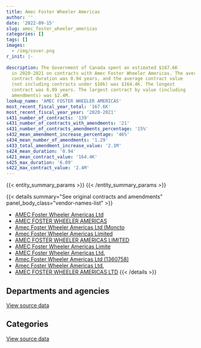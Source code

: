 ```yaml
---
title: Amec Foster Wheeler Americas
author: ''
date: '2022-09-15'
slug: amec_foster_wheeler_americas
categories: []
tags: []
images:
  - /img/cover.png
r_init: |-
  
description: The Government of Canada spent an estimated $167.6K
  in 2020-2021 on contracts with Amec Foster Wheeler Americas. The average
  contract duration was 0.94 years, and the average contract value
  (not including contracts under $10k) was $164.4K. The longest
  contract was 6.09 years. The largest contract by value (including
  amendments) was $2.4M.
lookup_name: 'AMEC FOSTER WHEELER AMERICAS'
most_recent_fiscal_year_total: '167.6K'
most_recent_fiscal_year_year: '2020-2021'
s431_number_of_contracts: '139'
s431_number_of_contracts_with_amendments: '21'
s431_number_of_contracts_amendments_percentage: '15%'
s432_mean_amendment_increase_percentage: '46%'
s434_mean_number_of_amendments: '1.29'
s433_total_amendment_increase_value: '2.1M'
s424_mean_duration: '0.94'
s421_mean_contract_value: '164.4K'
s425_max_duration: '6.09'
s422_max_contract_value: '2.4M'
---
```


<script src="/rmarkdown-libs/htmlwidgets/htmlwidgets.js"></script>
<link href="/rmarkdown-libs/datatables-css/datatables-crosstalk.css" rel="stylesheet" />
<script src="/rmarkdown-libs/datatables-binding/datatables.js"></script>
<script src="/rmarkdown-libs/jquery/jquery-3.6.0.min.js"></script>
<link href="/rmarkdown-libs/dt-core-bootstrap/css/dataTables.bootstrap.min.css" rel="stylesheet" />
<link href="/rmarkdown-libs/dt-core-bootstrap/css/dataTables.bootstrap.extra.css" rel="stylesheet" />
<script src="/rmarkdown-libs/dt-core-bootstrap/js/jquery.dataTables.min.js"></script>
<script src="/rmarkdown-libs/dt-core-bootstrap/js/dataTables.bootstrap.min.js"></script>
<link href="/rmarkdown-libs/crosstalk/css/crosstalk.min.css" rel="stylesheet" />
<script src="/rmarkdown-libs/crosstalk/js/crosstalk.min.js"></script>
<script src="/rmarkdown-libs/htmlwidgets/htmlwidgets.js"></script>
<link href="/rmarkdown-libs/datatables-css/datatables-crosstalk.css" rel="stylesheet" />
<script src="/rmarkdown-libs/datatables-binding/datatables.js"></script>
<script src="/rmarkdown-libs/jquery/jquery-3.6.0.min.js"></script>
<link href="/rmarkdown-libs/dt-core-bootstrap/css/dataTables.bootstrap.min.css" rel="stylesheet" />
<link href="/rmarkdown-libs/dt-core-bootstrap/css/dataTables.bootstrap.extra.css" rel="stylesheet" />
<script src="/rmarkdown-libs/dt-core-bootstrap/js/jquery.dataTables.min.js"></script>
<script src="/rmarkdown-libs/dt-core-bootstrap/js/dataTables.bootstrap.min.js"></script>
<link href="/rmarkdown-libs/crosstalk/css/crosstalk.min.css" rel="stylesheet" />
<script src="/rmarkdown-libs/crosstalk/js/crosstalk.min.js"></script>

{{< entity_summary_params >}}
{{< /entity_summary_params >}}

{{< details summary="See original contracts and amendments" panel_body_class="vendor-names-list" >}}
- [AMEC Foster Wheeler Americas Ltd](https://search.open.canada.ca/en/ct/?sort=contract_value_f%20desc&page=1&search_text=%22AMEC%20Foster%20Wheeler%20Americas%20Ltd%22)
- [AMEC FOSTER WHEELER AMERICAS](https://search.open.canada.ca/en/ct/?sort=contract_value_f%20desc&page=1&search_text=%22AMEC%20FOSTER%20WHEELER%20AMERICAS%22)
- [Amec Foster Wheeler Americas Ltd (Moncto](https://search.open.canada.ca/en/ct/?sort=contract_value_f%20desc&page=1&search_text=%22Amec%20Foster%20Wheeler%20Americas%20Ltd%20%28Moncto%22)
- [Amec Foster Wheeler Americas Limited](https://search.open.canada.ca/en/ct/?sort=contract_value_f%20desc&page=1&search_text=%22Amec%20Foster%20Wheeler%20Americas%20Limited%22)
- [AMEC FOSTER WHEELER AMERICAS LIMITED](https://search.open.canada.ca/en/ct/?sort=contract_value_f%20desc&page=1&search_text=%22AMEC%20FOSTER%20WHEELER%20AMERICAS%20LIMITED%22)
- [AMEC Foster Wheeler Americas Limite](https://search.open.canada.ca/en/ct/?sort=contract_value_f%20desc&page=1&search_text=%22AMEC%20Foster%20Wheeler%20Americas%20Limite%22)
- [AMEC Foster Wheeler Americas Ltd.](https://search.open.canada.ca/en/ct/?sort=contract_value_f%20desc&page=1&search_text=%22AMEC%20Foster%20Wheeler%20Americas%20Ltd.%22)
- [Amec Foster Wheeler Americas Ltd (1360758)](https://search.open.canada.ca/en/ct/?sort=contract_value_f%20desc&page=1&search_text=%22Amec%20Foster%20Wheeler%20Americas%20Ltd%20%281360758%29%22)
- [Amec Foster Wheeler Americas Ltd.](https://search.open.canada.ca/en/ct/?sort=contract_value_f%20desc&page=1&search_text=%22Amec%20Foster%20Wheeler%20Americas%20Ltd.%22)
- [AMEC FOSTER WHEELER AMERICAS LTD](https://search.open.canada.ca/en/ct/?sort=contract_value_f%20desc&page=1&search_text=%22AMEC%20FOSTER%20WHEELER%20AMERICAS%20LTD%22)
{{< /details >}}

## Departments and agencies

<div id="htmlwidget-1" style="width:100%;height:auto;" class="datatables html-widget"></div>
<script type="application/json" data-for="htmlwidget-1">{"x":{"style":"bootstrap","filter":"none","vertical":false,"data":[["<a href=\"/departments/aafc-aac/\">Agriculture and Agri-Food Canada<\/a>","<a href=\"/departments/cer-rec/\">Canada Energy Regulator<\/a>","<a href=\"/departments/dnd-mdn/\">National Defence<\/a>","<a href=\"/departments/pc/\">Parks Canada<\/a>","<a href=\"/departments/pwgsc-tpsgc/\">Public Services and Procurement Canada<\/a>"],[262753.91,47478.94,94007.55,3095211.62,7844717.39],[12820.39,47218.78,null,6021928.5,1538436.03],[5374.03,null,null,null,328617.75],[null,null,null,null,167609.41]],"container":"<table class=\"table table-striped table-hover row-border order-column display\">\n  <thead>\n    <tr>\n      <th>Department<\/th>\n      <th>2017-2018<\/th>\n      <th>2018-2019<\/th>\n      <th>2019-2020<\/th>\n      <th>2020-2021<\/th>\n    <\/tr>\n  <\/thead>\n<\/table>","options":{"order":[[4,"desc"]],"pageLength":10,"autoWidth":true,"columnDefs":[{"targets":1,"render":"function(data, type, row, meta) {\n    return type !== 'display' ? data : DTWidget.formatCurrency(data, \"$\", 2, 3, \",\", \".\", true, null);\n  }"},{"targets":2,"render":"function(data, type, row, meta) {\n    return type !== 'display' ? data : DTWidget.formatCurrency(data, \"$\", 2, 3, \",\", \".\", true, null);\n  }"},{"targets":3,"render":"function(data, type, row, meta) {\n    return type !== 'display' ? data : DTWidget.formatCurrency(data, \"$\", 2, 3, \",\", \".\", true, null);\n  }"},{"targets":4,"render":"function(data, type, row, meta) {\n    return type !== 'display' ? data : DTWidget.formatCurrency(data, \"$\", 2, 3, \",\", \".\", true, null);\n  }"},{"width":"16%","targets":[1,2,3,4]},{"className":"dt-right","targets":[1,2,3,4]}],"orderClasses":false}},"evals":["options.columnDefs.0.render","options.columnDefs.1.render","options.columnDefs.2.render","options.columnDefs.3.render"],"jsHooks":[]}</script>
<p class="text-right">
<a href="https://github.com/GoC-Spending/contracts-data/tree/main/data/out/vendors/amec_foster_wheeler_americas/summary_by_fiscal_year_by_department.csv" class="source-data-link btn btn-link">View source data</a>
</p>

## Categories

<div id="htmlwidget-2" style="width:100%;height:auto;" class="datatables html-widget"></div>
<script type="application/json" data-for="htmlwidget-2">{"x":{"style":"bootstrap","filter":"none","vertical":false,"data":[["<a href=\"/categories/facilities_and_construction/\">Facilities and construction<\/a>","<a href=\"/categories/professional_services/\">Professional services<\/a>","<a href=\"/categories/human_capital/\">Human capital<\/a>"],[6314840.55,5026764.78,2564.08],[7079257.27,528326.04,12820.39],[328617.75,null,5374.03],[167609.41,null,null]],"container":"<table class=\"table table-striped table-hover row-border order-column display\">\n  <thead>\n    <tr>\n      <th>Category<\/th>\n      <th>2017-2018<\/th>\n      <th>2018-2019<\/th>\n      <th>2019-2020<\/th>\n      <th>2020-2021<\/th>\n    <\/tr>\n  <\/thead>\n<\/table>","options":{"order":[[4,"desc"]],"dom":"t","pageLength":30,"autoWidth":true,"columnDefs":[{"targets":1,"render":"function(data, type, row, meta) {\n    return type !== 'display' ? data : DTWidget.formatCurrency(data, \"$\", 2, 3, \",\", \".\", true, null);\n  }"},{"targets":2,"render":"function(data, type, row, meta) {\n    return type !== 'display' ? data : DTWidget.formatCurrency(data, \"$\", 2, 3, \",\", \".\", true, null);\n  }"},{"targets":3,"render":"function(data, type, row, meta) {\n    return type !== 'display' ? data : DTWidget.formatCurrency(data, \"$\", 2, 3, \",\", \".\", true, null);\n  }"},{"targets":4,"render":"function(data, type, row, meta) {\n    return type !== 'display' ? data : DTWidget.formatCurrency(data, \"$\", 2, 3, \",\", \".\", true, null);\n  }"},{"width":"16%","targets":[1,2,3,4]},{"className":"dt-right","targets":[1,2,3,4]}],"orderClasses":false,"lengthMenu":[10,25,30,50,100]}},"evals":["options.columnDefs.0.render","options.columnDefs.1.render","options.columnDefs.2.render","options.columnDefs.3.render"],"jsHooks":[]}</script>
<p class="text-right">
<a href="https://github.com/GoC-Spending/contracts-data/tree/main/data/out/vendors/amec_foster_wheeler_americas/summary_by_fiscal_year_by_category.csv" class="source-data-link btn btn-link">View source data</a>
</p>
